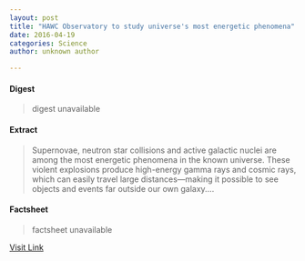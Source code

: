 ```yaml
---
layout: post
title: "HAWC Observatory to study universe's most energetic phenomena"
date: 2016-04-19
categories: Science
author: unknown author

---
```



#### Digest
>digest unavailable

#### Extract
>Supernovae, neutron star collisions and active galactic nuclei are among the most energetic phenomena in the known universe. These violent explosions produce high-energy gamma rays and cosmic rays, which can easily travel large distances—making it possible to see objects and events far outside our own galaxy....

#### Factsheet
>factsheet unavailable

[Visit Link](http://phys.org/news346078210.html)


